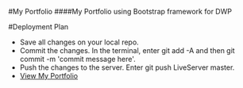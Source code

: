 
#My Portfolio
####My Portfolio using Bootstrap framework for DWP

#Deployment Plan

* Save all changes on your local repo.
* Commit the changes. In the terminal, enter git add -A and then git commit -m 'commit message here'.
* Push the changes to the server. Enter git push LiveServer master.
* [View My Portfolio](https://www.github.com)
